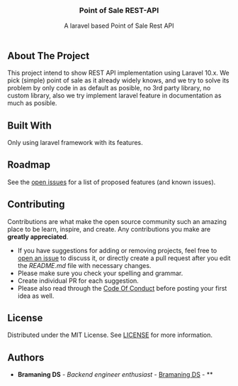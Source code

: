 <br/>
<p align="center">
  <h3 align="center">Point of Sale REST-API</h3>

  <p align="center">
    A laravel based Point of Sale Rest API
    <br/>
    <br/>
  </p>
</p>



## About The Project

This project intend to show REST API implementation using Laravel 10.x. We pick (simple) point of sale as it already widely knows, and we try to solve its problem by only code in as default as posible, no 3rd party library, no custom library, also we try implement laravel feature in documentation as much as posible.

## Built With

Only using laravel framework with its features.

## Roadmap

See the [open issues](https://github.com/bramaningds/Laravel-Point-of-Sale-REST-Api/issues) for a list of proposed features (and known issues).

## Contributing

Contributions are what make the open source community such an amazing place to be learn, inspire, and create. Any contributions you make are **greatly appreciated**.
* If you have suggestions for adding or removing projects, feel free to [open an issue](https://github.com/bramaningds/Laravel-Point-of-Sale-REST-Api/issues/new) to discuss it, or directly create a pull request after you edit the *README.md* file with necessary changes.
* Please make sure you check your spelling and grammar.
* Create individual PR for each suggestion.
* Please also read through the [Code Of Conduct](https://github.com/bramaningds/Laravel-Point-of-Sale-REST-Api/blob/main/CODE_OF_CONDUCT.md) before posting your first idea as well.

## License

Distributed under the MIT License. See [LICENSE](https://github.com/bramaningds/Laravel-Point-of-Sale-REST-Api/blob/main/LICENSE.md) for more information.

## Authors

* **Bramaning DS** - *Backend engineer enthusiast* - [Bramaning DS](https://github.com/bramaningds) - **
